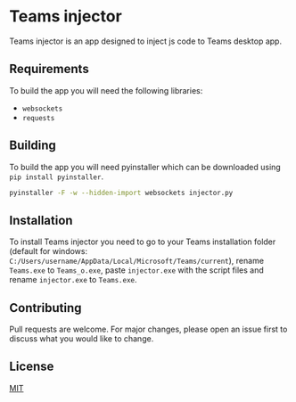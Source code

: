 # Teams injector

Teams injector is an app designed to inject js code to Teams desktop app.

## Requirements

To build the app you will need the following libraries:
* `websockets`
* `requests`

## Building

To build the app you will need pyinstaller which can be downloaded using `pip install pyinstaller`.

```bash
pyinstaller -F -w --hidden-import websockets injector.py
```

## Installation

To install Teams injector you need to go to your Teams installation folder (default for windows: `C:/Users/username/AppData/Local/Microsoft/Teams/current`), rename `Teams.exe` to `Teams_o.exe`, paste `injector.exe` with the script files and rename `injector.exe` to `Teams.exe`.

## Contributing
Pull requests are welcome. For major changes, please open an issue first to discuss what you would like to change.

## License
[MIT](https://choosealicense.com/licenses/mit/)
